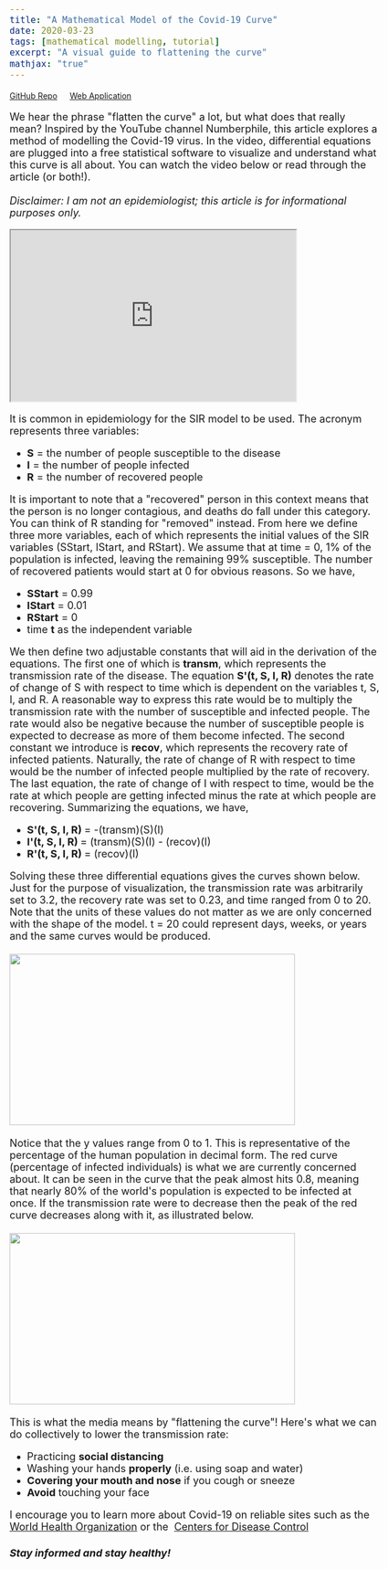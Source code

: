 ```yaml
---
title: "A Mathematical Model of the Covid-19 Curve"
date: 2020-03-23
tags: [mathematical modelling, tutorial]
excerpt: "A visual guide to flattening the curve"
mathjax: "true"
---
```

<span style="font-size: 14px;">
    <a href="https://github.com/candaceng/covid-model">GitHub Repo</a> &emsp;
    <a href="https://stupefied-mcnulty-6a906f.netlify.com">Web Application</a> &emsp;
</span>
<body className="container" style="font-size: 18px;">
    <p>
        We hear the phrase "flatten the curve" a lot, but what does that really mean? Inspired by the YouTube channel Numberphile, this article explores a 
        method of modelling the Covid-19 virus. In the video, differential equations are plugged into a free statistical software to visualize and 
        understand what this curve is all about. You can watch the video below or read through the article (or both!).
        <br><br><i>Disclaimer: I am not an epidemiologist; this article is for informational purposes only.</i>
    </p>
    <iframe class="align-center" src="https://www.youtube.com/embed/k6nLfCbAzgo" height="300" width="500">
    </iframe>
    <br>
    <p>
        It is common in epidemiology for the SIR model to be used. The acronym represents three variables: 
        <ul>
            <li><b>S</b> = the number of people susceptible to the disease</li>
            <li><b>I</b> = the number of people infected</li>
            <li><b>R</b> = the number of recovered people</li>
        </ul>
        It is important to note that a "recovered" person in this context means that the person is no longer contagious, and deaths do fall under this category.
        You can think of R standing for "removed" instead. From here we define three more variables, each of which represents the initial values of the SIR 
        variables (SStart, IStart, and RStart). We assume that at time = 0, 1% of the population is infected, leaving the remaining 99% susceptible. The number
        of recovered patients would start at 0 for obvious reasons. So we have,   
        <ul>
            <li><b>SStart</b> = 0.99</li>
            <li><b>IStart</b> = 0.01</li>
            <li><b>RStart</b> = 0</li>
            <li>time <b>t</b> as the independent variable</li>
        </ul>
        We then define two adjustable constants that will aid in the derivation of the equations. The first one of which is <b>transm</b>, 
        which represents the transmission rate of the disease. The equation <b>S'(t, S, I, R)</b> denotes the rate of change of S with respect 
        to time which is dependent on the variables t, S, I, and R. A reasonable way to express this rate would be to multiply the transmission rate with the 
        number of susceptible and infected people. The rate would also be negative because the number of susceptible people is expected to decrease as more
        of them become infected. The second constant we introduce is <b> recov</b>, which represents the recovery rate of infected patients.
        Naturally, the rate of change of R with respect to time would be the number of infected people multiplied by the rate of recovery. The last equation,
        the rate of change of I with respect to time, would be the rate at which people are getting infected minus the rate at which people are recovering.
        Summarizing the equations, we have,      
        <ul>
            <li><b>S'(t, S, I, R) </b>= -(transm)(S)(I)</li>
            <li><b>I'(t, S, I, R) </b>= (transm)(S)(I) - (recov)(I)</li>
            <li><b>R'(t, S, I, R) </b>= (recov)(I)</li>
        </ul>
        Solving these three differential equations gives the curves shown below. Just for the purpose of visualization, the transmission rate was arbitrarily
        set to 3.2, the recovery rate was set to 0.23, and time ranged from 0 to 20. Note that the units of these values do not matter as we are only concerned 
        with the shape of the model. t = 20 could represent days, weeks, or years and the same curves would be produced.
        <br><br>
        <img class="align-center" src="{{ site.url }}{{ site.baseurl }}/images/graph-1.PNG" alt="" height="300" width="500">
        <br><br>
        Notice that the y values range from 0 to 1. This is representative of the percentage of the human population in decimal form. The red curve (percentage of 
        infected individuals) is what we are currently concerned about. It can be seen in the curve that the peak almost hits 0.8, meaning that nearly 80% of 
        the world's population is expected to be infected at once. If the transmission rate were to decrease then the peak of the red curve decreases along with it,
        as illustrated below. 
        <br><br>
        <img class="align-center" src="{{ site.url }}{{ site.baseurl }}/images/graph-2.PNG" alt="" height="300" width="500">   
        <br><br>
        This is what the media means by "flattening the curve"! Here's what we can do collectively to lower the transmission rate:       
        <ul>
            <li>Practicing <b>social distancing</b></li>
            <li>Washing your hands <b>properly</b> (i.e. using soap and water)</li>
            <li><b>Covering your mouth and nose</b> if you cough or sneeze</li>
            <li><b>Avoid</b> touching your face</li>
        </ul>
        I encourage you to learn more about Covid-19 on reliable sites such as the <a href="https://www.who.int/">World Health Organization</a> or the&nbsp;
        <a href="https://www.cdc.gov/">Centers for Disease Control</a>
    </p>
    <h5 class="center">Stay informed and stay healthy!</h5>
</body>